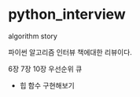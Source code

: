 # python_interview
algorithm story

파이썬 알고리즘 인터뷰 책에대한 리뷰이다.

6장 
7장
10장 우선순위 큐 
  - 힙 함수 구현해보기      
